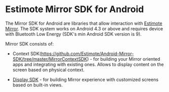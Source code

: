 # Estimote Mirror SDK for Android

The Mirror SDK for Android are libraries that allow interaction with [Estimote Mirror](http://estimote.com/#jump-to-products). The SDK system works on Android 4.3 or above and requires device with Bluetooth Low Energy (SDK's min Android SDK version is 9).

Mirror SDK consists of:

- Context SDK(https://github.com/Estimote/Android-Mirror-SDK/tree/master/MirrorContextSDK) - for building your Mirror oriented apps and integrating with existing ones. Allows to display content on the screen based on physical context.

- [Display SDK](https://github.com/Estimote/Android-Mirror-SDK/tree/master/MirrorDisplaySDK) - for building Mirror experience with customized screens based on built-in views.
